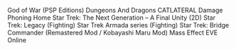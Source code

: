 God of War (PSP Editions)
Dungeons And Dragons
CATLATERAL Damage
Phoning Home
Star Trek: The Next Generation – A Final Unity (2D)
Star Trek: Legacy (Fighting)
Star Trek Armada series (Fighting)
Star Trek: Bridge Commander (Remastered Mod / Kobayashi Maru Mod)
Mass Effect
EVE Online
